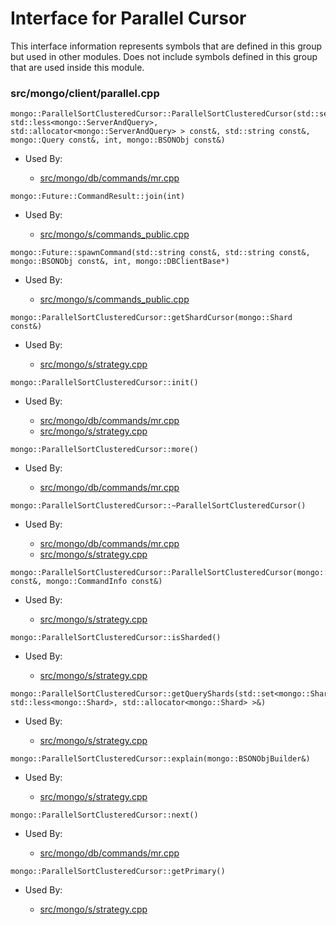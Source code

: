 
# Interface for Parallel Cursor
This interface information represents symbols that are defined in this group but used in other modules.  Does not include symbols defined in this group that are used inside this module.

### src/mongo/client/parallel.cpp

<div></div>

    mongo::ParallelSortClusteredCursor::ParallelSortClusteredCursor(std::set<mongo::ServerAndQuery, std::less<mongo::ServerAndQuery>, std::allocator<mongo::ServerAndQuery> > const&, std::string const&, mongo::Query const&, int, mongo::BSONObj const&)

- Used By:

    - [src/mongo/db/commands/mr.cpp](../../../../queries/database\_commands)

<div></div>

    mongo::Future::CommandResult::join(int)

- Used By:

    - [src/mongo/s/commands\_public.cpp](../../../../sharding/mongos\_commands)

<div></div>

    mongo::Future::spawnCommand(std::string const&, std::string const&, mongo::BSONObj const&, int, mongo::DBClientBase*)

- Used By:

    - [src/mongo/s/commands\_public.cpp](../../../../sharding/mongos\_commands)

<div></div>

    mongo::ParallelSortClusteredCursor::getShardCursor(mongo::Shard const&)

- Used By:

    - [src/mongo/s/strategy.cpp](../../../../network/network\_core)

<div></div>

    mongo::ParallelSortClusteredCursor::init()

- Used By:

    - [src/mongo/db/commands/mr.cpp](../../../../queries/database\_commands)
    - [src/mongo/s/strategy.cpp](../../../../network/network\_core)

<div></div>

    mongo::ParallelSortClusteredCursor::more()

- Used By:

    - [src/mongo/db/commands/mr.cpp](../../../../queries/database\_commands)

<div></div>

    mongo::ParallelSortClusteredCursor::~ParallelSortClusteredCursor()

- Used By:

    - [src/mongo/db/commands/mr.cpp](../../../../queries/database\_commands)
    - [src/mongo/s/strategy.cpp](../../../../network/network\_core)

<div></div>

    mongo::ParallelSortClusteredCursor::ParallelSortClusteredCursor(mongo::QuerySpec const&, mongo::CommandInfo const&)

- Used By:

    - [src/mongo/s/strategy.cpp](../../../../network/network\_core)

<div></div>

    mongo::ParallelSortClusteredCursor::isSharded()

- Used By:

    - [src/mongo/s/strategy.cpp](../../../../network/network\_core)

<div></div>

    mongo::ParallelSortClusteredCursor::getQueryShards(std::set<mongo::Shard, std::less<mongo::Shard>, std::allocator<mongo::Shard> >&)

- Used By:

    - [src/mongo/s/strategy.cpp](../../../../network/network\_core)

<div></div>

    mongo::ParallelSortClusteredCursor::explain(mongo::BSONObjBuilder&)

- Used By:

    - [src/mongo/s/strategy.cpp](../../../../network/network\_core)

<div></div>

    mongo::ParallelSortClusteredCursor::next()

- Used By:

    - [src/mongo/db/commands/mr.cpp](../../../../queries/database\_commands)

<div></div>

    mongo::ParallelSortClusteredCursor::getPrimary()

- Used By:

    - [src/mongo/s/strategy.cpp](../../../../network/network\_core)
